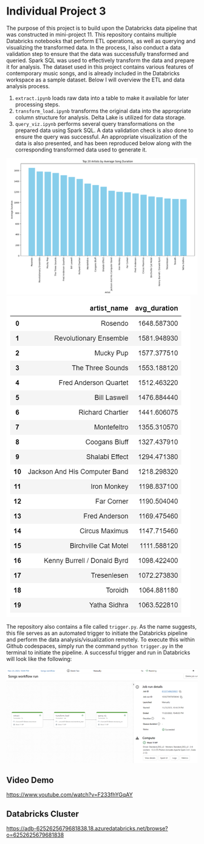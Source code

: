 # Individual Project 3
The purpose of this project is to build upon the Databricks data pipeline that was constructed in mini-project 11. This repository contains multiple Databricks notebooks that perform ETL operations, as well as querying and visualizing the transformed data. In the process, I also conduct a data validation step to ensure that the data was successfully transformed and queried. Spark SQL was used to effectively transform the data and prepare it for analysis. The dataset used in this project contains various features of contemporary music songs, and is already included in the Databricks workspace as a sample dataset. Below I will overview the ETL and data analysis process.

1. `extract.ipynb` loads raw data into a table to make it available for later processing steps.
2. `transform_load.ipynb` transforms the original data into the appropriate column structure for analysis. Delta Lake is utilized for data storage.
3. `query_viz.ipynb` performs several query transformations on the prepared data using Spark SQL. A data validation check is also done to ensure the query was successful. An appropriate visualization of the data is also presented, and has been reproduced below along with the corresponding transformed data used to generate it.

![Alt text](viz.png)
![Alt text](data.png)

The repository also contains a file called `trigger.py`. As the name suggests, this file serves as an automated trigger to initiate the Databricks pipeline and perform the data analysis/visualization remotely. To execute this within Github codespaces, simply run the command `python trigger.py` in the terminal to initiate the pipeline. A successful trigger and run in Databricks will look like the following: 

![Alt text](trigger.png)
![Alt text](pipeline.png)

## Video Demo
https://www.youtube.com/watch?v=F233fhYGqAY

## Databricks Cluster
https://adb-6252625679681838.18.azuredatabricks.net/browse?o=6252625679681838



